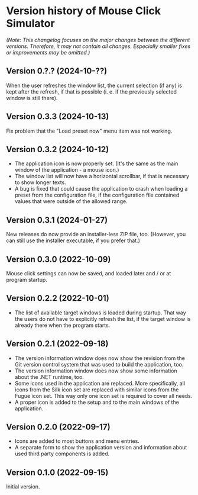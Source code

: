 # Version history of Mouse Click Simulator

_(Note: This changelog focuses on the major changes between the different
versions. Therefore, it may not contain all changes. Especially smaller fixes or
improvements may be omitted.)_

## Version 0.?.? (2024-10-??)

When the user refreshes the window list, the current selection (if any) is kept
after the refresh, if that is possible (i. e. if the previously selected window
is still there).

## Version 0.3.3 (2024-10-13)

Fix problem that the "Load preset now" menu item was not working.

## Version 0.3.2 (2024-10-12)

* The application icon is now properly set. (It's the same as the main window of
  the application - a mouse icon.)
* The window list will now have a horizontal scrollbar, if that is necessary to
  show longer texts.
* A bug is fixed that could cause the application to crash when loading a preset
  from the configuration file, if the configuration file contained values that
  were outside of the allowed range.

## Version 0.3.1 (2024-01-27)

New releases do now provide an installer-less ZIP file, too.
(However, you can still use the installer executable, if you prefer that.)

## Version 0.3.0 (2022-10-09)

Mouse click settings can now be saved, and loaded later and / or at program
startup.

## Version 0.2.2 (2022-10-01)

* The list of available target windows is loaded during startup. That way the
  users do not have to explicitly refresh the list, if the target window is
  already there when the program starts.

## Version 0.2.1 (2022-09-18)

* The version information window does now show the revision from the Git version
  control system that was used to build the application, too.
* The version information window does now show some information about the .NET
  runtime, too.
* Some icons used in the application are replaced. More specifically, all icons
  from the Silk icon set are replaced with similar icons from the Fugue icon
  set. This way only one icon set is required to cover all needs.
* A proper icon is added to the setup and to the main windows of the
  application.

## Version 0.2.0 (2022-09-17)

* Icons are added to most buttons and menu entries.
* A separate form to show the application version and information about used
  third party components is added.

## Version 0.1.0 (2022-09-15)

Initial version.
